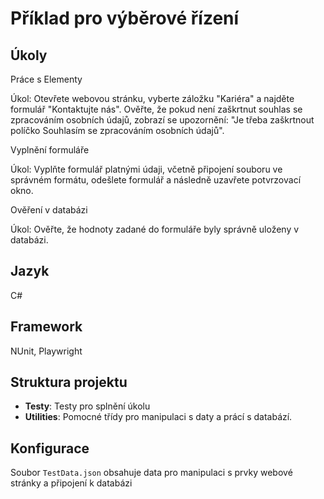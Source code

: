 
# Příklad pro výběrové řízení


## Úkoly

Práce s Elementy

Úkol: Otevřete webovou stránku, vyberte záložku "Kariéra" a najděte formulář "Kontaktujte nás". Ověřte, že pokud není zaškrtnut souhlas se zpracováním osobních
 údajů, zobrazí se upozornění: "Je třeba zaškrtnout políčko Souhlasím se zpracováním osobních údajů".



Vyplnění formuláře

Úkol: Vyplňte formulář platnými údaji, včetně připojení souboru ve správném formátu, odešlete formulář a následně uzavřete potvrzovací okno.



Ověření v databázi

Úkol: Ověřte, že hodnoty zadané do formuláře byly správně uloženy v databázi.



## Jazyk
C#

## Framework
NUnit, Playwright



## Struktura projektu

- **Testy**: Testy pro splnění úkolu
- **Utilities**: Pomocné třídy pro manipulaci s daty a prácí s databází.

## Konfigurace

Soubor `TestData.json` obsahuje data pro manipulaci s prvky webové stránky a připojení k databázi 
